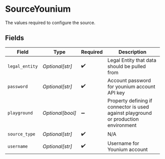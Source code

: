 # SourceYounium

The values required to configure the source.


## Fields

| Field                                                                               | Type                                                                                | Required                                                                            | Description                                                                         |
| ----------------------------------------------------------------------------------- | ----------------------------------------------------------------------------------- | ----------------------------------------------------------------------------------- | ----------------------------------------------------------------------------------- |
| `legal_entity`                                                                      | *Optional[str]*                                                                     | :heavy_check_mark:                                                                  | Legal Entity that data should be pulled from                                        |
| `password`                                                                          | *Optional[str]*                                                                     | :heavy_check_mark:                                                                  | Account password for younium account API key                                        |
| `playground`                                                                        | *Optional[bool]*                                                                    | :heavy_minus_sign:                                                                  | Property defining if connector is used against playground or production environment |
| `source_type`                                                                       | *Optional[str]*                                                                     | :heavy_check_mark:                                                                  | N/A                                                                                 |
| `username`                                                                          | *Optional[str]*                                                                     | :heavy_check_mark:                                                                  | Username for Younium account                                                        |